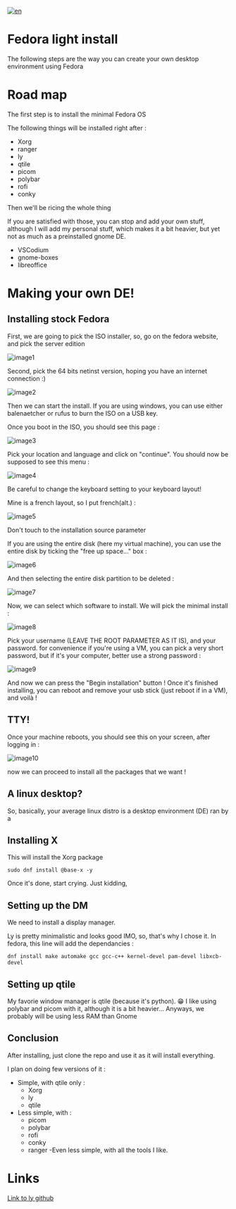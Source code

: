 [![en](https://img.shields.io/badge/lang-fr-red.svg)](https://github.com/heavymetalthings/LightFedora/blob/main/README.fr.md)

# Fedora light install

The following steps are the way you can create your own desktop environment using Fedora

# Road map

The first step is to install the minimal Fedora OS

The following things will be installed right after :
- Xorg
- ranger
- ly
- qtile
- picom
- polybar
- rofi
- conky

Then we'll be ricing the whole thing

If you are satisfied with those, you can stop and add your own stuff, although I will add my personal stuff, which makes it a bit heavier, but yet not as much as a preinstalled gnome DE.

- VSCodium
- gnome-boxes
- libreoffice

# Making your own DE!

## Installing stock Fedora

First, we are going to pick the ISO installer, so, go on the fedora website, and pick the server edition 

![image1](/assets/images/1.png)

Second, pick the 64 bits netinst version, hoping you have an internet connection :)

![image2](/assets/images/2.png)

Then we can start the install.
If you are using windows, you can use either balenaetcher or rufus to burn the ISO on a USB key.

Once you boot in the ISO, you should see this page :

![image3](/assets/images/3.png)

Pick your location and language and click on "continue". 
You should now be supposed to see this menu :

![image4](/assets/images/4.png)

Be careful to change the keyboard setting to your keyboard layout!

Mine is a french layout, so I put french(alt.) :

![image5](/assets/images/5.png)

Don't touch to the installation source parameter

If you are using the entire disk (here my virtual machine), you can use the entire disk by ticking the "free up space..." box :

![image6](/assets/images/6.png)

And then selecting the entire disk partition to be deleted :

![image7](/assets/images/7.png)

Now, we can select which software to install. We will pick the minimal install :

![image8](/assets/images/8.png)

Pick your username (LEAVE THE ROOT PARAMETER AS IT IS), and your password. for convenience if you're using a VM, you can pick a very short password, but if it's your computer, better use a strong password :

![image9](/assets/images/9.png)

And now we can press the "Begin installation" button !
Once it's finished installing, you can reboot and remove your usb stick (just reboot if in a VM), and voilà !

## TTY!

Once your machine reboots, you should see this on your screen, after logging in :

![image10](/assets/images/10.png)

now we can proceed to install all the packages that we want !

## A linux desktop?

So, basically, your average linux distro is a desktop environment (DE) ran by a 

## Installing X

This will install the Xorg package

```
sudo dnf install @base-x -y
```

Once it's done, start crying.
Just kidding, 

## Setting up the DM

We need to install a display manager. 

Ly is pretty minimalistic and looks good IMO, so, that's why I chose it. In fedora, this line will add the dependancies :

```
dnf install make automake gcc gcc-c++ kernel-devel pam-devel libxcb-devel
```

## Setting up qtile

My favorie window manager is qtile (because it's python). :grin:
I like using polybar and picom with it, although it is a bit heavier...
Anyways, we probably will be using less RAM than Gnome

## Conclusion

After installing, just clone the repo and use it as it will install everything.

I plan on doing few versions of it :
- Simple, with qtile only :
    - Xorg
    - ly
    - qtile
- Less simple, with :
    - picom
    - polybar
    - rofi
    - conky
    - ranger
-Even less simple, with all the tools I like.

# Links

[Link to ly github](https://github.com/fairyglade/ly)
